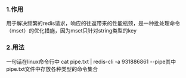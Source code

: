 ### 1.作用
用于解决频繁的redis请求，响应的往返带来的性能瓶颈，是一种批处理命令（mset）的优化措施，因为mset只针对string类型的key
### 2.用法
一句话在linux命令行中 cat pipe.txt | redis-cli -a 931886861 --pipe其中pipe.txt文件中存放各种类型的命令集合
